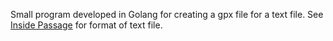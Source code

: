 Small program developed in Golang for creating a gpx file for a text file. See [Inside Passage](https://github.com/arngrimur/campsites/tree/master/NorthAmerica/InsidePassage) for format of text file.

